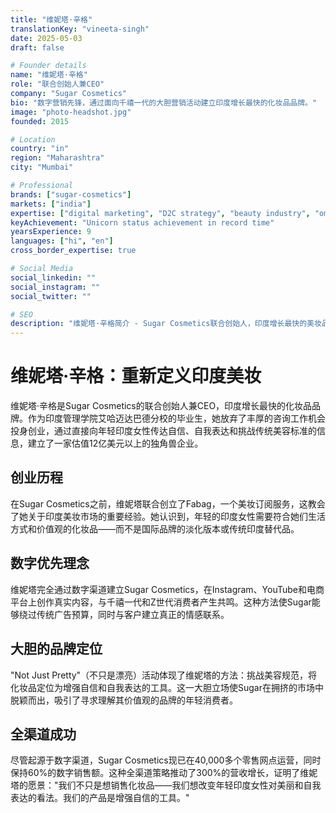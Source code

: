 ```yaml
---
title: "维妮塔·辛格"
translationKey: "vineeta-singh"
date: 2025-05-03
draft: false

# Founder details
name: "维妮塔·辛格"
role: "联合创始人兼CEO"
company: "Sugar Cosmetics"
bio: "数字营销先锋，通过面向千禧一代的大胆营销活动建立印度增长最快的化妆品品牌。"
image: "photo-headshot.jpg"
founded: 2015

# Location
country: "in"
region: "Maharashtra"
city: "Mumbai"

# Professional
brands: ["sugar-cosmetics"]
markets: ["india"]
expertise: ["digital marketing", "D2C strategy", "beauty industry", "omnichannel retail"]
keyAchievement: "Unicorn status achievement in record time"
yearsExperience: 9
languages: ["hi", "en"]
cross_border_expertise: true

# Social Media
social_linkedin: ""
social_instagram: ""
social_twitter: ""

# SEO
description: "维妮塔·辛格简介 - Sugar Cosmetics联合创始人，印度增长最快的美妆品牌，实现独角兽地位。"
---
```


# 维妮塔·辛格：重新定义印度美妆

维妮塔·辛格是Sugar Cosmetics的联合创始人兼CEO，印度增长最快的化妆品品牌。作为印度管理学院艾哈迈达巴德分校的毕业生，她放弃了丰厚的咨询工作机会投身创业，通过直接向年轻印度女性传达自信、自我表达和挑战传统美容标准的信息，建立了一家估值12亿美元以上的独角兽企业。

## 创业历程

在Sugar Cosmetics之前，维妮塔联合创立了Fabag，一个美妆订阅服务，这教会了她关于印度美妆市场的重要经验。她认识到，年轻的印度女性需要符合她们生活方式和价值观的化妆品——而不是国际品牌的淡化版本或传统印度替代品。

## 数字优先理念

维妮塔完全通过数字渠道建立Sugar Cosmetics，在Instagram、YouTube和电商平台上创作真实内容，与千禧一代和Z世代消费者产生共鸣。这种方法使Sugar能够绕过传统广告预算，同时与客户建立真正的情感联系。

## 大胆的品牌定位

"Not Just Pretty"（不只是漂亮）活动体现了维妮塔的方法：挑战美容规范，将化妆品定位为增强自信和自我表达的工具。这一大胆立场使Sugar在拥挤的市场中脱颖而出，吸引了寻求理解其价值观的品牌的年轻消费者。

## 全渠道成功

尽管起源于数字渠道，Sugar Cosmetics现已在40,000多个零售网点运营，同时保持60%的数字销售额。这种全渠道策略推动了300%的营收增长，证明了维妮塔的愿景："我们不只是想销售化妆品——我们想改变年轻印度女性对美丽和自我表达的看法。我们的产品是增强自信的工具。"
